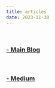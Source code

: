 ```yaml
---
title: articles
date: 2023-11-30
---
```


&nbsp;

<h3><a href="https://axect.github.io/blog" target="_blank">- Main Blog</a></h3>

&nbsp;

<h3><a href="https://medium.com/@axect" target="_blank">- Medium</a></h3>

